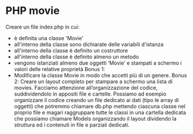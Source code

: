 # PHP movie

Creare un file index.php in cui:
- è definita una classe 'Movie'
- all'interno della classe sono dichiarate delle variabili d'istanza
- all'interno della classe è definito un costruttore
- all'interno della classe è definito almeno un metodo
- vengono istanziati almeno due oggetti ‘Movie’ e stampati a schermo i valori delle relative proprietà
Bonus 1:
- Modificare la classe Movie in modo che accetti più di un genere.
Bonus 2:
Creare un layout completo per stampare a schermo una lista di movies.
Facciamo attenzione all’organizzazione del codice, suddividendolo in appositi file e cartelle. Possiamo ad esempio organizzare il codice
creando un file dedicato ai dati (tipo le array di oggetti) che potremmo chiamare db.php
mettendo ciascuna classe nel proprio file e magari raggruppare tutte le classi in una cartella dedicata che possiamo chiamare Models
organizzando il layout dividendo la struttura ed i contenuti in file e parziali dedicati.